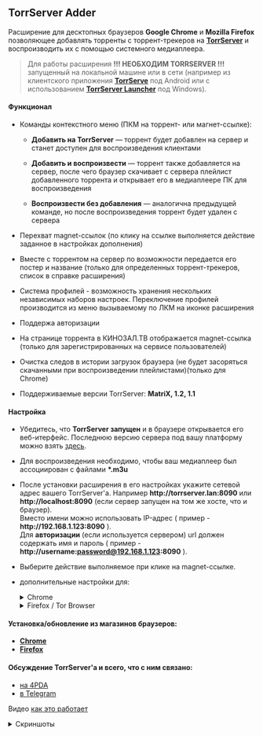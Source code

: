 ## TorrServer Adder  
Расширение для десктопных браузеров **Google Chrome** и **Mozilla Firefox** позволяющее добавлять торренты с торрент-трекеров на [**TorrServer**](https://github.com/YouROK/TorrServer) и воспроизводить их с помощью системного медиаплеера.
> Для работы расширения **!!! НЕОБХОДИМ TORRSERVER !!!** запущенный на локальной машине или в сети (например из клиентского приложения [**TorrServe**](https://github.com/YouROK/TorrServe) под Android или с использованием [**TorrServer Launcher**](https://github.com/Noperkot/TSL) под Windows).  

#### Функционал
- Команды контекстного меню (ПКМ на торрент- или магнет-ссылке):  
  - **Добавить на TorrServer** — торрент будет добавлен на сервер и станет доступен для воспроизведения клиентами  

  - **Добавить и воспроизвести** — торрент также добавляется на сервер, после чего браузер скачивает с сервера плейлист добавленного торрента и открывает его в медиаплеере ПК для воспроизведения  

  - **Воспроизвести без добавления** — аналогична предыдущей команде, но после воспроизведения торрент будет удален с сервера   

- Перехват magnet-ссылок (по клику на ссылке выполняется действие заданное в настройках дополнения)  
- Вместе с торрентом на сервер по возможности передается его постер и название (только для определенных торрент-трекеров, список в справке расширения)  
- Система профилей - возможность хранения нескольких независимых наборов настроек. Переключение профилей производится из меню вызываемому по ЛКМ на иконке расширения  
- Поддержа авторизации  
- На странице торрента в КИНОЗАЛ.ТВ отображается magnet-ссылка (только для зарегистрированных на сервисе пользователей)  
- Очистка следов в истории загрузок браузера (не будет засоряться скачанными при воспроизведении плейлистами)(только для Chrome)  
- Поддерживаемые версии TorrServer: **MatriX, 1.2, 1.1**  

#### Настройка  
-   Убедитесь, что **TorrServer запущен** и в браузере открывается его веб-итерфейс. Последнюю версию сервера под вашу платформу можно взять  [здесь](https://github.com/YouROK/TorrServer/releases).  
-   Для воспроизведения необходимо, чтобы ваш медиаплеер был ассоциирован с файлами **\*.m3u**  
-   После установки расширения в его настройках укажите сетевой адрес вашего TorrServer'а. Например  **http:<area>//torrserver.lan:8090**  или  **http:<area>//localhost:8090**  (если сервер запущен на том же хосте, что и браузер).  
    Вместо имени можно использовать IP-адрес ( пример -  **http:<area>//192.168.1.123:8090**  ).  
    Для **авторизации** (если используется сервером) url должен содержать имя и пароль ( пример -  **http:<area>//username:password@192.168.1.123:8090**  ).  
-   Выберите действие выполняемое при клике на magnet-ссылке.  

-  дополнительные настройки для:

	<details><summary>Chrome</summary>
	
	- Флаг очистки списка загрузок устанавливать  **только после того, как вы убедитесь, что при воспроизведении плеер подхватывает плейлист без запроса браузера**  (при включенной опции будет невозможно выполнить следующий пункт)
	
	- Чтобы при воспроизведении браузер каждый раз не запрашивал подтверждение на открытие файла плейлиста после первой загрузки(воспроизведения) необходимо в списке закачек браузера из контекстного меню (ПКМ на скачанном  **.m3u**  файле) выбрать пункт  **"Всегда открывать файлы этого типа"**  (местонахождение этой опции может варьироваться в зависимости от версии браузера)
	
	</details>

	<details><summary>Firefox / Tor Browser</summary>

	-   Чтобы при воспроизведении браузер каждый раз не запрашивал подтверждение на открытие файла плейлиста **необходимо установить дополнение [InlineDisposition Reloaded](https://addons.mozilla.org/firefox/addon/inlinedisposition-reloaded/)**. Первые пару раз браузер все же может запросить подтверждение — согласиться. Или спросить в каком приложении открыть файл — выбрать ваш медиаплеер.
	
		<details><summary>для Tor Browser</summary>
	
		-   В качестве адреса TorrServer необходимо указывать **IP-адрес**.
		
		-   Нужно отключить прокси для торрсервера (иначе браузер будет пытаться подключиться к серверу через tor). В браузере перейти на страницу **about:config** (вставить в адресную строку), в строке поиска ввести **network.proxy.no_proxies_on** -> задать IP-адрес вашего TorrServer (**x.x.x.x** для адреса в сети или **127.0.0.1** если сервер работает на том же хосте, что и браузер). После этой операции в браузере должен стать доступен веб-интерфейс сервера (**http:<area>//x.x.x.x:8090**)
		
		</details>
		
	</details>

#### Установка/обновление из магазинов браузеров:
-   [**Chrome**](https://chrome.google.com/webstore/detail/torrserver-adder/ihphookhabmjbgccflngglmidjloeefg)  
-   [**Firefox**](https://addons.mozilla.org/firefox/addon/torrserver-adder)

#### Обсуждение TorrServer'а и всего, что с ним связано:

-   [на 4PDA](https://4pda.to/forum/index.php?showtopic=889960)
-   [в Telegram](https://t.me/TorrServe)

Видео [как это работает](https://www.youtube.com/watch?v=7e5mwleqxvM)

<details><summary>Скриншоты</summary>  
<br \>
	
![](https://github.com/Noperkot/TorrServerAdder/raw/master/images/screen1.JPG)  
<br \>
	
![](https://github.com/Noperkot/TorrServerAdder/raw/master/images/screen2.png)  
</details>
